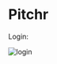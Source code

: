# Pitchr

Login:

![login](https://user-images.githubusercontent.com/22837318/52731336-c6137880-2fbd-11e9-907f-75f37947deea.gif)
